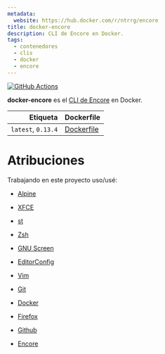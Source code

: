 ```yaml
---
metadata:
  website: https://hub.docker.com/r/ntrrg/encore
title: docker-encore
description: CLI de Encore en Docker.
tags:
  - contenedores
  - clis
  - docker
  - encore
---
```


[![GitHub Actions](https://github.com/ntrrg/docker-encore/workflows/Docker/badge.svg)](https://github.com/ntrrg/docker-encore/actions?query=workflow:Docker)

[Encore]: https://encore.dev/

**docker-encore** es el [CLI de Encore][Encore] en Docker.

| Etiqueta | Dockerfile |
| --: | :-- |
| `latest`, `0.13.4` | [Dockerfile](https://github.com/ntrrg/docker-encore/blob/v0.13.4/Dockerfile) |

# Atribuciones

Trabajando en este proyecto uso/usé:

* [Alpine](https://alpinelinux.org/)

* [XFCE](https://xfce.org/)

* [st](https://st.suckless.org/)

* [Zsh](http://www.zsh.org/)

* [GNU Screen](https://www.gnu.org/software/screen)

* [EditorConfig](http://editorconfig.org/)

* [Vim](https://www.vim.org/)

* [Git](https://git-scm.com/)

* [Docker](https://docker.com)

* [Firefox](https://www.mozilla.org/en-US/firefox/)

* [Github](https://github.com)

* [Encore](https://encore.dev/)

